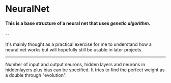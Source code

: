 # NeuralNet

#### This is a base structure of a neural net that uses *genetic algorithm*.

--

It's mainly thought as a practical exercise for me to understand how a neural net works but will hopefully still be usable in later projects.

---

Number of input and output neurons, hidden layers and neurons in hiddenlayers plus bias can be specified.
It tries to find the perfect weight as a double through "evolution".

